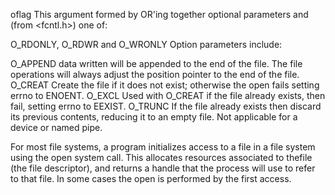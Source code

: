 oflag
This argument formed by OR'ing together optional parameters and (from <fcntl.h>) one of:

O_RDONLY, O_RDWR and O_WRONLY
Option parameters include:

O_APPEND data written will be appended to the end of the file. The file operations will always adjust the position pointer to the end of the file.
O_CREAT Create the file if it does not exist; otherwise the open fails setting errno to ENOENT.
O_EXCL Used with O_CREAT if the file already exists, then fail, setting errno to EEXIST.
O_TRUNC If the file already exists then discard its previous contents, reducing it to an empty file. Not applicable for a device or named pipe.

For most file systems, a program initializes access to a file in a file system using the open system call. This allocates resources associated to thefile (the file descriptor), and returns a handle that the process will use to refer to that file. In some cases the open is performed by the first access.

